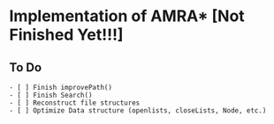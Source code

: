 # Implementation of AMRA* [Not Finished Yet!!!]
## To Do
    - [ ] Finish improvePath() 
    - [ ] Finish Search() 
    - [ ] Reconstruct file structures 
    - [ ] Optimize Data structure (openlists, closeLists, Node, etc.) 